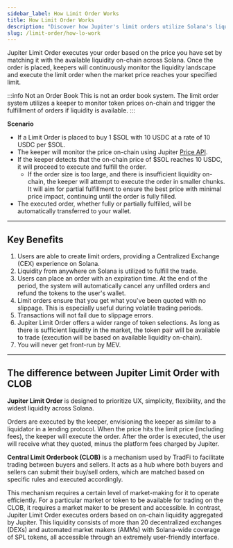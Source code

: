 ```yaml
---
sidebar_label: How Limit Order Works
title: How Limit Order Works
description: "Discover how Jupiter's limit orders utilize Solana's liquidity for seamless, front-running-free trading. Perfect for all traders."
slug: /limit-order/how-lo-work
---
```


<head>
    <title>How Limit Orders Work on Jupiter: Beginners Guide</title>
    <meta name="twitter:card" content="summary" />
</head>

Jupiter Limit Order executes your order based on the price you have set by matching it with the available liquidity on-chain across Solana. Once the order is placed, keepers will continuously monitor the liquidity landscape and execute the limit order when the market price reaches your specified limit. 

:::info Not an Order Book
This is not an order book system. The limit order system utilizes a keeper to monitor token prices on-chain and trigger the fulfillment of orders if liquidity is available.
:::

**Scenario**
- If a Limit Order is placed to buy 1 $SOL with 10 USDC at a rate of 10 USDC per $SOL.
- The keeper will monitor the price on-chain using Jupiter [Price API](/docs/old/apis/price-api).
- If the keeper detects that the on-chain price of $SOL reaches 10 USDC, it will proceed to execute and fulfill the order.
    - If the order size is too large, and there is insufficient liquidity on-chain, the keeper will attempt to execute the order in smaller chunks. It will aim for partial fulfillment to ensure the best price with minimal price impact, continuing until the order is fully filled.
- The executed order, whether fully or partially fulfilled, will be automatically transferred to your wallet.

-----

## Key Benefits

1. Users are able to create limit orders, providing a Centralized Exchange (CEX) experience on Solana.
2. Liquidity from anywhere on Solana is utilized to fulfill the trade. 
3. Users can place an order with an expiration time. At the end of the period, the system will automatically cancel any unfilled orders and refund the tokens to the user's wallet.
4. Limit orders ensure that you get what you've been quoted with no slippage. This is especially useful during volatile trading periods.
5. Transactions will not fail due to slippage errors.
6. Jupiter Limit Order offers a wider range of token selections. As long as there is sufficient liquidity in the market, the token pair will be available to trade (execution will be based on available liquidity on-chain).
7. You will never get front-run by MEV.

-----

## The difference between Jupiter Limit Order with CLOB

**Jupiter Limit Order** is designed to prioritize UX, simplicity, flexibility, and the widest liquidity across Solana.

Orders are executed by the keeper, envisioning the keeper as similar to a liquidator in a lending protocol. When the price hits the limit price (including fees), the keeper will execute the order. After the order is executed, the user will receive what they quoted, minus the platform fees charged by Jupiter.

**Central Limit Orderbook (CLOB)** is a mechanism used by TradFi to facilitate trading between buyers and sellers. It acts as a hub where both buyers and sellers can submit their buy/sell orders, which are matched based on specific rules and executed accordingly.

This mechanism requires a certain level of market-making for it to operate efficiently. For a particular market or token to be available for trading on the CLOB, it requires a market maker to be present and accessible. In contrast, Jupiter Limit Order executes orders based on on-chain liquidity aggregated by Jupiter. This liquidity consists of more than 20 decentralized exchanges (DEXs) and automated market makers (AMMs) with Solana-wide coverage of SPL tokens, all accessible through an extremely user-friendly interface.